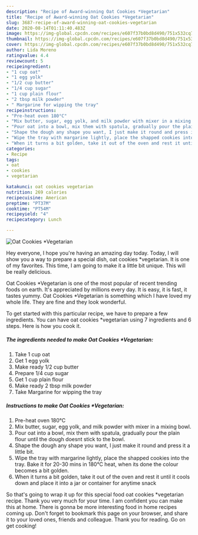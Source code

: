 ```yaml
---
description: "Recipe of Award-winning Oat Cookies *Vegetarian"
title: "Recipe of Award-winning Oat Cookies *Vegetarian"
slug: 3687-recipe-of-award-winning-oat-cookies-vegetarian
date: 2020-08-14T01:11:40.483Z
image: https://img-global.cpcdn.com/recipes/e607f37b0bd8d490/751x532cq70/oat-cookies-vegetarian-recipe-main-photo.jpg
thumbnail: https://img-global.cpcdn.com/recipes/e607f37b0bd8d490/751x532cq70/oat-cookies-vegetarian-recipe-main-photo.jpg
cover: https://img-global.cpcdn.com/recipes/e607f37b0bd8d490/751x532cq70/oat-cookies-vegetarian-recipe-main-photo.jpg
author: Lida Moreno
ratingvalue: 4.4
reviewcount: 5
recipeingredient:
- "1 cup oat"
- "1 egg yolk"
- "1/2 cup butter"
- "1/4 cup sugar"
- "1 cup plain flour"
- "2 tbsp milk powder"
- " Margarine for wipping the tray"
recipeinstructions:
- "Pre-heat oven 180°C"
- "Mix butter, sugar, egg yolk, and milk powder with mixer in a mixing bowl."
- "Pour oat into a bowl, mix them with spatula, gradually pour the plain flour until the dough doesnt stick to the bowl."
- "Shape the dough any shape you want, I just make it round and press it a little bit."
- "Wipe the tray with margarine lightly, place the shapped cookies into the tray. Bake it for 20-30 mins in 180°C heat, when its done the colour becomes a bit golden."
- "When it turns a bit golden, take it out of the oven and rest it until it cools down and place it into a jar or container for anytime snack"
categories:
- Recipe
tags:
- oat
- cookies
- vegetarian

katakunci: oat cookies vegetarian 
nutrition: 269 calories
recipecuisine: American
preptime: "PT37M"
cooktime: "PT54M"
recipeyield: "4"
recipecategory: Lunch

---
```



![Oat Cookies *Vegetarian](https://img-global.cpcdn.com/recipes/e607f37b0bd8d490/751x532cq70/oat-cookies-vegetarian-recipe-main-photo.jpg)

Hey everyone, I hope you're having an amazing day today. Today, I will show you a way to prepare a special dish, oat cookies *vegetarian. It is one of my favorites. This time, I am going to make it a little bit unique. This will be really delicious.



Oat Cookies *Vegetarian is one of the most popular of recent trending foods on earth. It's appreciated by millions every day. It is easy, it is fast, it tastes yummy. Oat Cookies *Vegetarian is something which I have loved my whole life. They are fine and they look wonderful.


To get started with this particular recipe, we have to prepare a few ingredients. You can have oat cookies *vegetarian using 7 ingredients and 6 steps. Here is how you cook it.

<!--inarticleads1-->

##### The ingredients needed to make Oat Cookies *Vegetarian:

1. Take 1 cup oat
1. Get 1 egg yolk
1. Make ready 1/2 cup butter
1. Prepare 1/4 cup sugar
1. Get 1 cup plain flour
1. Make ready 2 tbsp milk powder
1. Take  Margarine for wipping the tray




<!--inarticleads2-->

##### Instructions to make Oat Cookies *Vegetarian:

1. Pre-heat oven 180°C
1. Mix butter, sugar, egg yolk, and milk powder with mixer in a mixing bowl.
1. Pour oat into a bowl, mix them with spatula, gradually pour the plain flour until the dough doesnt stick to the bowl.
1. Shape the dough any shape you want, I just make it round and press it a little bit.
1. Wipe the tray with margarine lightly, place the shapped cookies into the tray. Bake it for 20-30 mins in 180°C heat, when its done the colour becomes a bit golden.
1. When it turns a bit golden, take it out of the oven and rest it until it cools down and place it into a jar or container for anytime snack




So that's going to wrap it up for this special food oat cookies *vegetarian recipe. Thank you very much for your time. I am confident you can make this at home. There is gonna be more interesting food in home recipes coming up. Don't forget to bookmark this page on your browser, and share it to your loved ones, friends and colleague. Thank you for reading. Go on get cooking!
